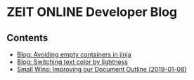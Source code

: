 # ZEIT ONLINE Developer Blog

## Contents

* [Blog: Avoiding empty containers in jinja](../jinja-avoid-empty-containers.md)
* [Blog: Switching text color by lightness](../switching-text-colors-by-lightness.md)
* [Small Wins: Improving our Document Outline (2019-01-08)](../document-outline.md)
